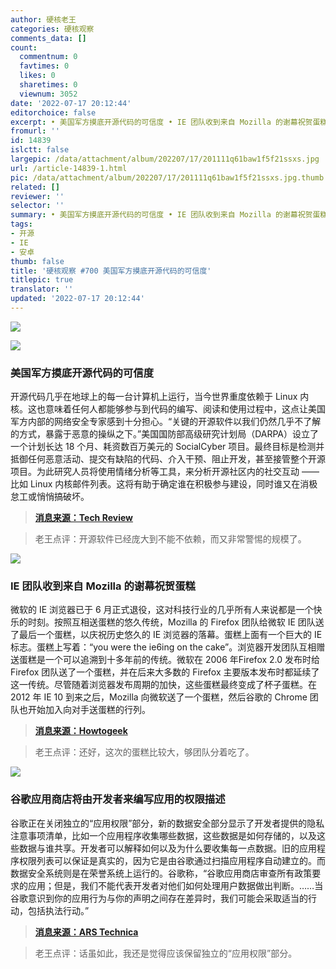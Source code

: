 ```yaml
---
author: 硬核老王
categories: 硬核观察
comments_data: []
count:
  commentnum: 0
  favtimes: 0
  likes: 0
  sharetimes: 0
  viewnum: 3052
date: '2022-07-17 20:12:44'
editorchoice: false
excerpt: • 美国军方摸底开源代码的可信度 • IE 团队收到来自 Mozilla 的谢幕祝贺蛋糕 • 谷歌应用商店将由开发者来编写应用的权限描述
fromurl: ''
id: 14839
islctt: false
largepic: /data/attachment/album/202207/17/201111q61baw1f5f21ssxs.jpg
url: /article-14839-1.html
pic: /data/attachment/album/202207/17/201111q61baw1f5f21ssxs.jpg.thumb.jpg
related: []
reviewer: ''
selector: ''
summary: • 美国军方摸底开源代码的可信度 • IE 团队收到来自 Mozilla 的谢幕祝贺蛋糕 • 谷歌应用商店将由开发者来编写应用的权限描述
tags:
- 开源
- IE
- 安卓
thumb: false
title: '硬核观察 #700 美国军方摸底开源代码的可信度'
titlepic: true
translator: ''
updated: '2022-07-17 20:12:44'
---
```


![](/data/attachment/album/202207/17/201111q61baw1f5f21ssxs.jpg)


![](/data/attachment/album/202207/17/201124qno9wve9sv9aqj9p.jpg)


### 美国军方摸底开源代码的可信度


开源代码几乎在地球上的每一台计算机上运行，当今世界重度依赖于 Linux 内核。这也意味着任何人都能够参与到代码的编写、阅读和使用过程中，这点让美国军方内部的网络安全专家感到十分担心。“关键的开源软件以我们仍然几乎不了解的方式，暴露于恶意的操纵之下。”美国国防部高级研究计划局（DARPA）设立了一个计划长达 18 个月、耗资数百万美元的 SocialCyber 项目。最终目标是检测并抵御任何恶意活动、提交有缺陷的代码、介入干预、阻止开发，甚至接管整个开源项目。为此研究人员将使用情绪分析等工具，来分析开源社区内的社交互动 —— 比如 Linux 内核邮件列表。这将有助于确定谁在积极参与建设，同时谁又在消极怠工或悄悄搞破坏。



> 
> **[消息来源：Tech Review](https://www.technologyreview.com/2022/07/14/1055894/us-military-sofware-linux-kernel-open-source/)**
> 
> 
> 



> 
> 老王点评：开源软件已经庞大到不能不依赖，而又非常警惕的规模了。
> 
> 
> 


![](/data/attachment/album/202207/17/201141e85cx1qk15ibqn71.jpg)


### IE 团队收到来自 Mozilla 的谢幕祝贺蛋糕


微软的 IE 浏览器已于 6 月正式退役，这对科技行业的几乎所有人来说都是一个快乐的时刻。按照互相送蛋糕的悠久传统，Mozilla 的 Firefox 团队给微软 IE 团队送了最后一个蛋糕，以庆祝历史悠久的 IE 浏览器的落幕。蛋糕上面有一个巨大的 IE 标志。蛋糕上写着：“you were the ie6ing on the cake”。浏览器开发团队互相赠送蛋糕是一个可以追溯到十多年前的传统。微软在 2006 年Firefox 2.0 发布时给 Firefox 团队送了一个蛋糕，并在后来大多数的 Firefox 主要版本发布时都延续了这一传统。尽管随着浏览器发布周期的加快，这些蛋糕最终变成了杯子蛋糕。在 2012 年 IE 10 到来之后，Mozilla 向微软送了一个蛋糕，然后谷歌的 Chrome 团队也开始加入向对手送蛋糕的行列。



> 
> **[消息来源：Howtogeek](https://www.howtogeek.com/817409/mozilla-sent-microsoft-a-cake-for-internet-explorers-death/)**
> 
> 
> 



> 
> 老王点评：还好，这次的蛋糕比较大，够团队分着吃了。
> 
> 
> 


![](/data/attachment/album/202207/17/201154voqec2seggow5hyo.jpg)


### 谷歌应用商店将由开发者来编写应用的权限描述


谷歌正在关闭独立的“应用权限”部分，新的数据安全部分显示了开发者提供的隐私注意事项清单，比如一个应用程序收集哪些数据，这些数据是如何存储的，以及这些数据与谁共享。开发者可以解释如何以及为什么要收集每一点数据。旧的应用程序权限列表可以保证是真实的，因为它是由谷歌通过扫描应用程序自动建立的。而数据安全系统则是在荣誉系统上运行的。谷歌称，“谷歌应用商店审查所有政策要求的应用；但是，我们不能代表开发者对他们如何处理用户数据做出判断。……当谷歌意识到你的应用行为与你的声明之间存在差异时，我们可能会采取适当的行动，包括执法行动。”



> 
> **[消息来源：ARS Technica](https://arstechnica.com/gadgets/2022/07/google-plays-new-privacy-section-actually-hides-app-permissions/)**
> 
> 
> 



> 
> 老王点评：话虽如此，我还是觉得应该保留独立的“应用权限”部分。
> 
> 
>